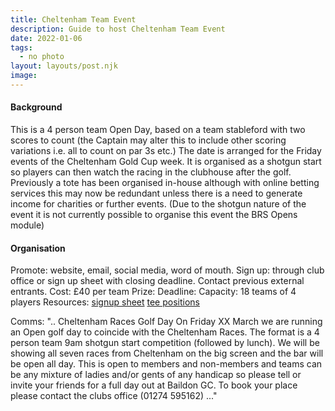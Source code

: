 ```yaml
---
title: Cheltenham Team Event
description: Guide to host Cheltenham Team Event
date: 2022-01-06
tags:
  - no photo
layout: layouts/post.njk
image:
---
```


#### Background
This is a 4 person team Open Day, based on a team stableford with two scores to count (the Captain may alter this to include other scoring variations i.e. all to count on par 3s etc.)
The date is arranged for the Friday events of the Cheltenham Gold Cup week. It is organised as a shotgun start so players can then watch the racing in the clubhouse after the golf. 
Previously a tote has been organised in-house although with online betting services this may now be redundant unless there is a need to generate income for charities or further events.
(Due to the shotgun nature of the event it is not currently possible to organise this event the BRS Opens module)

#### Organisation
Promote: website, email, social media, word of mouth.
Sign up: through club office or sign up sheet with closing deadline. Contact previous external entrants.
Cost: £40 per team
Prize:
Deadline: 
Capacity: 18 teams of 4 players
Resources: 
<a href="../files/BGC_Open_Timesheets.xls">signup sheet</a>
<a href="../files/Teetimes_template.pptx">tee positions</a>

Comms:
"..
Cheltenham Races Golf Day
On Friday XX March we are running an Open golf day to coincide with the Cheltenham Races.
The format is a 4 person team 9am shotgun start competition (followed by lunch).
We will be showing all seven races from Cheltenham on the big screen and the bar will be open all day.
This is open to members and non-members and teams can be any mixture of ladies and/or gents of any handicap so please tell or invite your friends for a full day out at Baildon GC.
To book your place please contact the clubs office (01274 595162)
..."

